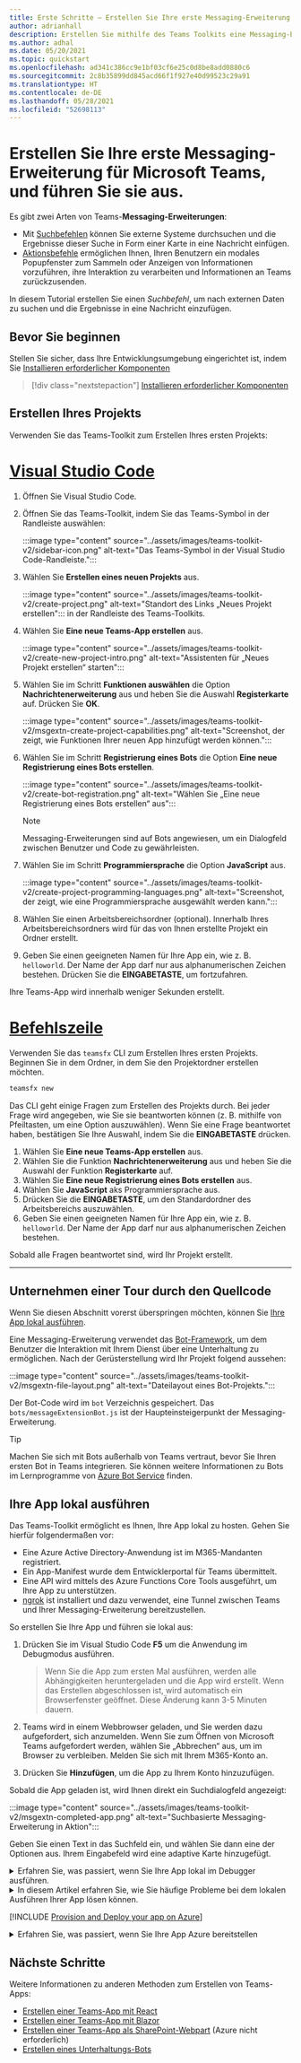 ```yaml
---
title: Erste Schritte – Erstellen Sie Ihre erste Messaging-Erweiterung
author: adrianhall
description: Erstellen Sie mithilfe des Teams Toolkits eine Messaging-Erweiterung für Microsoft Teams.
ms.author: adhal
ms.date: 05/20/2021
ms.topic: quickstart
ms.openlocfilehash: ad341c386cc9e1bf03cf6e25c0d8be8add0880c6
ms.sourcegitcommit: 2c8b35899dd845acd66f1f927e40d99523c29a91
ms.translationtype: HT
ms.contentlocale: de-DE
ms.lasthandoff: 05/28/2021
ms.locfileid: "52698113"
---
```

# <a name="build-and-run-your-first-messaging-extension-for-microsoft-teams"></a>Erstellen Sie Ihre erste Messaging-Erweiterung für Microsoft Teams, und führen Sie sie aus.

Es gibt zwei Arten von Teams-**Messaging-Erweiterungen**:

- Mit [Suchbefehlen](../messaging-extensions/how-to/search-commands/define-search-command.md) können Sie externe Systeme durchsuchen und die Ergebnisse dieser Suche in Form einer Karte in eine Nachricht einfügen.
- [Aktionsbefehle](../messaging-extensions/how-to/action-commands/define-action-command.md) ermöglichen Ihnen, Ihren Benutzern ein modales Popupfenster zum Sammeln oder Anzeigen von Informationen vorzuführen, ihre Interaktion zu verarbeiten und Informationen an Teams zurückzusenden.

In diesem Tutorial erstellen Sie einen *Suchbefehl*, um nach externen Daten zu suchen und die Ergebnisse in eine Nachricht einzufügen.  

## <a name="before-you-begin"></a>Bevor Sie beginnen

Stellen Sie sicher, dass Ihre Entwicklungsumgebung eingerichtet ist, indem Sie [Installieren erforderlicher Komponenten](prerequisites.md)

> [!div class="nextstepaction"]
> [Installieren erforderlicher Komponenten](prerequisites.md)

## <a name="create-your-project"></a>Erstellen Ihres Projekts

Verwenden Sie das Teams-Toolkit zum Erstellen Ihres ersten Projekts:

# <a name="visual-studio-code"></a>[Visual Studio Code](#tab/vscode)

1. Öffnen Sie Visual Studio Code.
1. Öffnen Sie das Teams-Toolkit, indem Sie das Teams-Symbol in der Randleiste auswählen:

    :::image type="content" source="../assets/images/teams-toolkit-v2/sidebar-icon.png" alt-text="Das Teams-Symbol in der Visual Studio Code-Randleiste.":::

1. Wählen Sie **Erstellen eines neuen Projekts** aus.

   :::image type="content" source="../assets/images/teams-toolkit-v2/create-project.png" alt-text="Standort des Links „Neues Projekt erstellen"::: in der Randleiste des Teams-Toolkits.

1. Wählen Sie **Eine neue Teams-App erstellen** aus.

   :::image type="content" source="../assets/images/teams-toolkit-v2/create-new-project-intro.png" alt-text="Assistenten für „Neues Projekt erstellen“ starten":::

1. Wählen Sie im Schritt **Funktionen auswählen** die Option **Nachrichtenerweiterung** aus und heben Sie die Auswahl **Registerkarte** auf. Drücken Sie **OK**.

   :::image type="content" source="../assets/images/teams-toolkit-v2/msgextn-create-project-capabilities.png" alt-text="Screenshot, der zeigt, wie Funktionen Ihrer neuen App hinzufügt werden können.":::

1. Wählen Sie im Schritt **Registrierung eines Bots** die Option **Eine neue Registrierung eines Bots erstellen**.

   :::image type="content" source="../assets/images/teams-toolkit-v2/create-bot-registration.png" alt-text="Wählen Sie „Eine neue Registrierung eines Bots erstellen“ aus":::

   > [!NOTE]
   > Messaging-Erweiterungen sind auf Bots angewiesen, um ein Dialogfeld zwischen Benutzer und Code zu gewährleisten.

1. Wählen Sie im Schritt **Programmiersprache** die Option **JavaScript** aus.

    :::image type="content" source="../assets/images/teams-toolkit-v2/create-project-programming-languages.png" alt-text="Screenshot, der zeigt, wie eine Programmiersprache ausgewählt werden kann.":::

1. Wählen Sie einen Arbeitsbereichsordner (optional).  Innerhalb Ihres Arbeitsbereichsordners wird für das von Ihnen erstellte Projekt ein Ordner erstellt.

1. Geben Sie einen geeigneten Namen für Ihre App ein, wie z. B. `helloworld`.  Der Name der App darf nur aus alphanumerischen Zeichen bestehen.  Drücken Sie die **EINGABETASTE**, um fortzufahren.

Ihre Teams-App wird innerhalb weniger Sekunden erstellt.

# <a name="command-line"></a>[Befehlszeile](#tab/cli)

Verwenden Sie das `teamsfx` CLI zum Erstellen Ihres ersten Projekts.  Beginnen Sie in dem Ordner, in dem Sie den Projektordner erstellen möchten.

``` bash
teamsfx new
```

Das CLI geht einige Fragen zum Erstellen des Projekts durch.  Bei jeder Frage wird angegeben, wie Sie sie beantworten können (z. B. mithilfe von Pfeiltasten, um eine Option auszuwählen).  Wenn Sie eine Frage beantwortet haben, bestätigen Sie Ihre Auswahl, indem Sie die **EINGABETASTE** drücken.

1. Wählen Sie **Eine neue Teams-App erstellen** aus.
1. Wählen Sie die Funktion **Nachrichtenerweiterung** aus und heben Sie die Auswahl der Funktion **Registerkarte** auf.
1. Wählen Sie **Eine neue Registrierung eines Bots erstellen** aus.
1. Wählen Sie **JavaScript** aks Programmiersprache aus.
1. Drücken Sie die **EINGABETASTE**, um den Standardordner des Arbeitsbereichs auszuwählen.
1. Geben Sie einen geeigneten Namen für Ihre App ein, wie z. B. `helloworld`.  Der Name der App darf nur aus alphanumerischen Zeichen bestehen.

Sobald alle Fragen beantwortet sind, wird Ihr Projekt erstellt.

---

## <a name="take-a-tour-of-the-source-code"></a>Unternehmen einer Tour durch den Quellcode

Wenn Sie diesen Abschnitt vorerst überspringen möchten, können Sie [Ihre App lokal ausführen](#run-your-app-locally).

Eine Messaging-Erweiterung verwendet das [Bot-Framework](https://docs.botframework.com), um dem Benutzer die Interaktion mit Ihrem Dienst über eine Unterhaltung zu ermöglichen.  Nach der Gerüsterstellung wird Ihr Projekt folgend aussehen:

:::image type="content" source="../assets/images/teams-toolkit-v2/msgextn-file-layout.png" alt-text="Dateilayout eines Bot-Projekts.":::

Der Bot-Code wird im `bot` Verzeichnis gespeichert.  Das `bots/messageExtensionBot.js` ist der Haupteinsteigerpunkt der Messaging-Erweiterung.

> [!Tip]
> Machen Sie sich mit Bots außerhalb von Teams vertraut, bevor Sie Ihren ersten Bot in Teams integrieren.  Sie können weitere Informationen zu Bots im Lernprogramme von [Azure Bot Service](/azure/bot-service/bot-builder-basics?view=azure-bot-service-4.0&preserve-view=true) finden.

## <a name="run-your-app-locally"></a>Ihre App lokal ausführen

Das Teams-Toolkit ermöglicht es Ihnen, Ihre App lokal zu hosten.  Gehen Sie hierfür folgendermaßen vor:

- Eine Azure Active Directory-Anwendung ist im M365-Mandanten registriert.
- Ein App-Manifest wurde dem Entwicklerportal für Teams übermittelt.
- Eine API wird mittels des Azure Functions Core Tools ausgeführt, um Ihre App zu unterstützen.
- [ngrok](https://ngrok.io) ist installiert und dazu verwendet, eine Tunnel zwischen Teams und Ihrer Messaging-Erweiterung bereitzustellen.

So erstellen Sie Ihre App und führen sie lokal aus:

1. Drücken Sie im Visual Studio Code **F5** um die Anwendung im Debugmodus ausführen.

   > Wenn Sie die App zum ersten Mal ausführen, werden alle Abhängigkeiten heruntergeladen und die App wird erstellt.  Wenn das Erstellen abgeschlossen ist, wird automatisch ein Browserfenster geöffnet.  Diese Änderung kann 3-5 Minuten dauern.

1. Teams wird in einem Webbrowser geladen, und Sie werden dazu aufgefordert, sich anzumelden. Wenn Sie zum Öffnen von Microsoft Teams aufgefordert werden, wählen Sie „Abbrechen“ aus, um im Browser zu verbleiben. Melden Sie sich mit Ihrem M365-Konto an.

1. Drücken Sie **Hinzufügen**, um die App zu Ihrem Konto hinzuzufügen.

Sobald die App geladen ist, wird Ihnen direkt ein Suchdialogfeld angezeigt:

:::image type="content" source="../assets/images/teams-toolkit-v2/msgextn-completed-app.png" alt-text="Suchbasierte Messaging-Erweiterung in Aktion":::

Geben Sie einen Text in das Suchfeld ein, und wählen Sie dann eine der Optionen aus.  Ihrem Eingabefeld wird eine adaptive Karte hinzugefügt.

<!-- markdownlint-disable MD033 -->
<details>
<summary>Erfahren Sie, was passiert, wenn Sie Ihre App lokal im Debugger ausführen.</summary>

Wenn Sie F5 gedrückt haben, hat das Teams Toolkit:

1. Ihre Anwendung bei Azure Active Directory registriert.
1. Ihre Anwendung bei Microsoft Teams für das „Querladen“ registriert.
1. Ihr Anwendungs-Back-End mithilfe von [Azure Function Core Tools](/azure/azure-functions/functions-run-local?#start) lokal gestartet.
1. Ein ngrok-Tunnel gestartet, sodass Teams mit Ihrer App kommunizieren kann.
1. Microsoft Teams mit einem Befehl gestartet, mit dem Teams angewiesen wird, die Anwendung querzuladen.

</details>

<!-- markdownlint-disable MD033 -->
<details>
<summary>In diesem Artikel erfahren Sie, wie Sie häufige Probleme bei dem lokalen Ausführen Ihrer App lösen können.</summary>

Um Ihre App in Teams erfolgreich auszuführen, müssen Sie ein Microsoft 365-Entwicklungskonto haben, das das Querladen von Apps ermöglicht. Weitere Informationen zum Öffnen von Apps finden Sie unter [Erforderliche Komponenten](prerequisites.md#enable-sideloading).

> [!TIP]
> Überprüfen Sie mithilfe des [Tools für die App-Überprüfung](https://dev.teams.microsoft.com/appvalidation.html), das im Toolkit enthalten ist, ob es Probleme gibt, bevor Sie ihre App querladen. Beheben Sie die Probleme, um die App erfolgreich querzuladen.
</details>

[!INCLUDE [Provision and Deploy your app on Azure](~/includes/get-started/azure-provisioning-instructions.md)]

<!-- markdownlint-disable MD033 -->

<details>
<summary>Erfahren Sie, was passiert, wenn Sie Ihre App Azure bereitstellen</summary>

Vor der Bereitstellung wurde die Anwendung lokal ausgeführt:

1. Das Back-End wird mithilfe von _Azure Functions Core Tools_ ausgeführt.
1. Der HTTP-Endpunkt der Anwendung, an dem Microsoft Teams die Anwendung ladet, wird lokal ausgeführt.

Die Bereitstellung umfasst die Bereitstellung von Ressourcen für ein aktives Azure-Abonnement und das Bereitstellen (Hochladen) des Back-Ends und des Frontend-Codes für die Anwendung in Azure. Das Back-End verwendet eine Vielzahl von Azure-Diensten, einschließlich Azure App Service und Azure Bot Service.

</details>

## <a name="next-steps"></a>Nächste Schritte

Weitere Informationen zu anderen Methoden zum Erstellen von Teams-Apps:

- [Erstellen einer Teams-App mit React](first-app-react.md)
- [Erstellen einer Teams-App mit Blazor](first-app-blazor.md)
- [Erstellen einer Teams-App als SharePoint-Webpart](first-app-spfx.md) (Azure nicht erforderlich)
- [Erstellen eines Unterhaltungs-Bots](first-app-bot.md)
